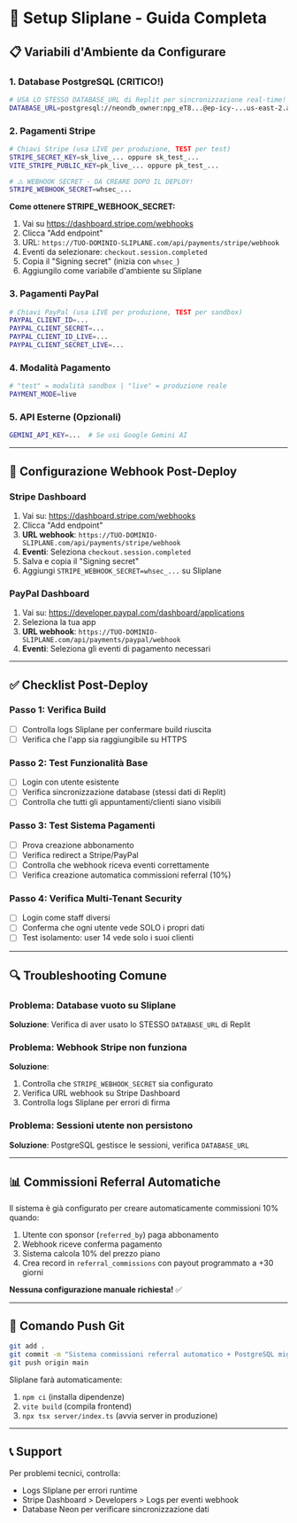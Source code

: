 # 🚀 Setup Sliplane - Guida Completa

## 📋 Variabili d'Ambiente da Configurare

### 1. Database PostgreSQL (CRITICO!)
```bash
# USA LO STESSO DATABASE_URL di Replit per sincronizzazione real-time!
DATABASE_URL=postgresql://neondb_owner:npg_eT8...@ep-icy-...us-east-2.aws.neon.tech/neondb?sslmode=require
```

### 2. Pagamenti Stripe
```bash
# Chiavi Stripe (usa LIVE per produzione, TEST per test)
STRIPE_SECRET_KEY=sk_live_... oppure sk_test_...
VITE_STRIPE_PUBLIC_KEY=pk_live_... oppure pk_test_...

# ⚠️ WEBHOOK SECRET - DA CREARE DOPO IL DEPLOY!
STRIPE_WEBHOOK_SECRET=whsec_...
```

**Come ottenere STRIPE_WEBHOOK_SECRET:**
1. Vai su https://dashboard.stripe.com/webhooks
2. Clicca "Add endpoint"
3. URL: `https://TUO-DOMINIO-SLIPLANE.com/api/payments/stripe/webhook`
4. Eventi da selezionare: `checkout.session.completed`
5. Copia il "Signing secret" (inizia con `whsec_`)
6. Aggiungilo come variabile d'ambiente su Sliplane

### 3. Pagamenti PayPal
```bash
# Chiavi PayPal (usa LIVE per produzione, TEST per sandbox)
PAYPAL_CLIENT_ID=... 
PAYPAL_CLIENT_SECRET=...
PAYPAL_CLIENT_ID_LIVE=...
PAYPAL_CLIENT_SECRET_LIVE=...
```

### 4. Modalità Pagamento
```bash
# "test" = modalità sandbox | "live" = produzione reale
PAYMENT_MODE=live
```

### 5. API Esterne (Opzionali)
```bash
GEMINI_API_KEY=...  # Se usi Google Gemini AI
```

---

## 🔧 Configurazione Webhook Post-Deploy

### Stripe Dashboard
1. Vai su: https://dashboard.stripe.com/webhooks
2. Clicca "Add endpoint"
3. **URL webhook**: `https://TUO-DOMINIO-SLIPLANE.com/api/payments/stripe/webhook`
4. **Eventi**: Seleziona `checkout.session.completed`
5. Salva e copia il "Signing secret"
6. Aggiungi `STRIPE_WEBHOOK_SECRET=whsec_...` su Sliplane

### PayPal Dashboard  
1. Vai su: https://developer.paypal.com/dashboard/applications
2. Seleziona la tua app
3. **URL webhook**: `https://TUO-DOMINIO-SLIPLANE.com/api/payments/paypal/webhook`
4. **Eventi**: Seleziona gli eventi di pagamento necessari

---

## ✅ Checklist Post-Deploy

### Passo 1: Verifica Build
- [ ] Controlla logs Sliplane per confermare build riuscita
- [ ] Verifica che l'app sia raggiungibile su HTTPS

### Passo 2: Test Funzionalità Base
- [ ] Login con utente esistente
- [ ] Verifica sincronizzazione database (stessi dati di Replit)
- [ ] Controlla che tutti gli appuntamenti/clienti siano visibili

### Passo 3: Test Sistema Pagamenti
- [ ] Prova creazione abbonamento
- [ ] Verifica redirect a Stripe/PayPal
- [ ] Controlla che webhook riceva eventi correttamente
- [ ] Verifica creazione automatica commissioni referral (10%)

### Passo 4: Verifica Multi-Tenant Security
- [ ] Login come staff diversi
- [ ] Conferma che ogni utente vede SOLO i propri dati
- [ ] Test isolamento: user 14 vede solo i suoi clienti

---

## 🔍 Troubleshooting Comune

### Problema: Database vuoto su Sliplane
**Soluzione**: Verifica di aver usato lo STESSO `DATABASE_URL` di Replit

### Problema: Webhook Stripe non funziona
**Soluzione**: 
1. Controlla che `STRIPE_WEBHOOK_SECRET` sia configurato
2. Verifica URL webhook su Stripe Dashboard
3. Controlla logs Sliplane per errori di firma

### Problema: Sessioni utente non persistono
**Soluzione**: PostgreSQL gestisce le sessioni, verifica `DATABASE_URL`

---

## 📊 Commissioni Referral Automatiche

Il sistema è già configurato per creare automaticamente commissioni 10% quando:
1. Utente con sponsor (`referred_by`) paga abbonamento
2. Webhook riceve conferma pagamento
3. Sistema calcola 10% del prezzo piano
4. Crea record in `referral_commissions` con payout programmato a +30 giorni

**Nessuna configurazione manuale richiesta!** ✅

---

## 🎯 Comando Push Git

```bash
git add .
git commit -m "Sistema commissioni referral automatico + PostgreSQL migration completa"
git push origin main
```

Sliplane farà automaticamente:
1. `npm ci` (installa dipendenze)
2. `vite build` (compila frontend)  
3. `npx tsx server/index.ts` (avvia server in produzione)

---

## 📞 Support

Per problemi tecnici, controlla:
- Logs Sliplane per errori runtime
- Stripe Dashboard > Developers > Logs per eventi webhook
- Database Neon per verificare sincronizzazione dati
